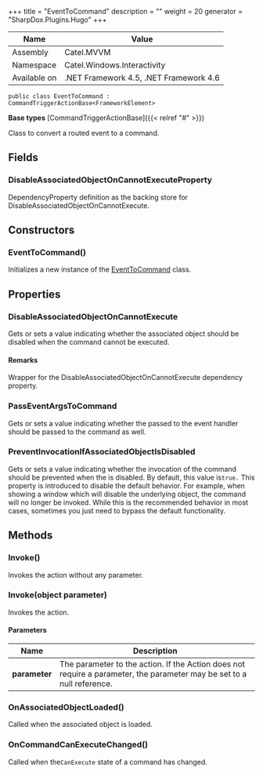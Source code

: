 

+++
title = "EventToCommand" 
description = ""
weight = 20
generator = "SharpDox.Plugins.Hugo"
+++

Name|Value
---|---
Assembly|Catel.MVVM
Namespace|Catel.Windows.Interactivity
Available on|.NET Framework 4.5, .NET Framework 4.6

```
public class EventToCommand : CommandTriggerActionBase<FrameworkElement>
```

**Base types**
[CommandTriggerActionBase]({{< relref "#" >}})

Class to convert a routed event to a command.

## Fields

### DisableAssociatedObjectOnCannotExecuteProperty

DependencyProperty definition as the backing store for DisableAssociatedObjectOnCannotExecute.

## Constructors

### EventToCommand()

Initializes a new instance of the [EventToCommand](#) class.

## Properties

### DisableAssociatedObjectOnCannotExecute

Gets or sets a value indicating whether the associated object should be disabled when the command cannot be executed.

#### Remarks

Wrapper for the DisableAssociatedObjectOnCannotExecute dependency property.

### PassEventArgsToCommand

Gets or sets a value indicating whether the passed to the event handler should be passed to the command as well.

### PreventInvocationIfAssociatedObjectIsDisabled

Gets or sets a value indicating whether the invocation of the command should be prevented when the is disabled. By default, this value is`true.` This property is introduced to disable the default behavior. For example, when showing a window which will disable the underlying object, the command will no longer be invoked. While this is the recommended behavior in most cases, sometimes you just need to bypass the default functionality.

## Methods

### Invoke()

Invokes the action without any parameter.

### Invoke(object parameter)

Invokes the action.

#### Parameters

Name|Description
---|---
**parameter**|The parameter to the action. If the Action does not require a parameter, the parameter may be set to a null reference.

### OnAssociatedObjectLoaded()

Called when the associated object is loaded.

### OnCommandCanExecuteChanged()

Called when the`CanExecute` state of a command has changed.

